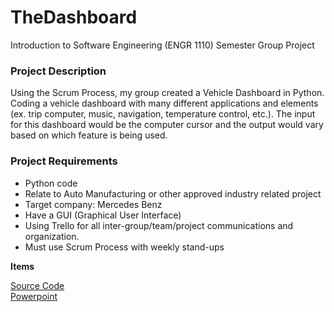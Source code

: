 # TheDashboard
Introduction to Software Engineering (ENGR 1110) Semester Group Project

### Project Description

Using the Scrum Process, my group created a Vehicle Dashboard in Python.
Coding a vehicle dashboard with many different applications and elements (ex. trip computer, music, navigation, temperature control, etc.). 
The input for this dashboard would be the computer cursor and the output would vary based on which feature is being used.

### Project Requirements
- Python code
- Relate to Auto Manufacturing or other approved industry related project
- Target company: Mercedes Benz
- Have a GUI (Graphical User Interface)
- Using Trello for all inter-group/team/project communications and organization.
- Must use Scrum Process with weekly stand-ups

**Items**

[Source Code](https://github.com/jewelsw/TheDashboard/blob/main/main.py)  
[Powerpoint](https://github.com/jewelsw/TheDashboard/blob/main/Group%2044-%20ENGR%201110-1.pdf)  
